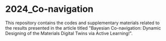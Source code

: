 # 2024_Co-navigation

This repository contains the codes and supplementary materials related to the results presented in the article titled "Bayesian Co-navigation: Dynamic Designing of the Materials Digital Twins via Active Learning!".
